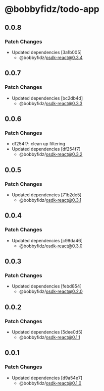 # @bobbyfidz/todo-app

## 0.0.8

### Patch Changes

- Updated dependencies [3a1b005]
    - @bobbyfidz/osdk-react@0.3.4

## 0.0.7

### Patch Changes

- Updated dependencies [bc2db4d]
    - @bobbyfidz/osdk-react@0.3.3

## 0.0.6

### Patch Changes

- df254f7: clean up filtering
- Updated dependencies [df254f7]
    - @bobbyfidz/osdk-react@0.3.2

## 0.0.5

### Patch Changes

- Updated dependencies [71b2de5]
    - @bobbyfidz/osdk-react@0.3.1

## 0.0.4

### Patch Changes

- Updated dependencies [c98da46]
    - @bobbyfidz/osdk-react@0.3.0

## 0.0.3

### Patch Changes

- Updated dependencies [febd854]
    - @bobbyfidz/osdk-react@0.2.0

## 0.0.2

### Patch Changes

- Updated dependencies [5dee0d5]
    - @bobbyfidz/osdk-react@0.1.1

## 0.0.1

### Patch Changes

- Updated dependencies [d9a54e7]
    - @bobbyfidz/osdk-react@0.1.0
